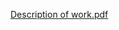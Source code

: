 
[Description of work.pdf](https://github.com/user-attachments/files/18337264/Description.of.work.pdf)
